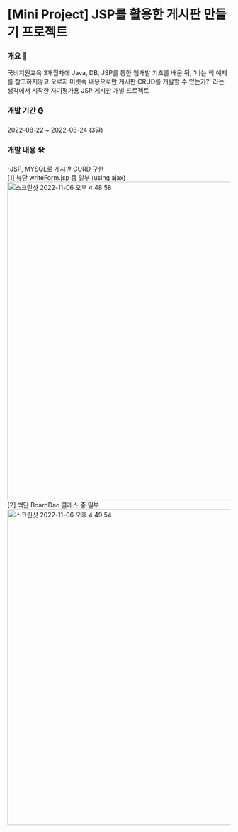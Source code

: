 # [Mini Project] JSP를 활용한 게시판 만들기 프로젝트<br/>

<h3>개요 📌</h3>
국비지원교육 3개월차에 Java, DB, JSP를 통한 웹개발 기초를 배운 뒤, '나는 책 예제를 참고하지않고 오로지 머릿속 내용으로만 게시판 CRUD를 개발할 수 있는가?' 라는 생각에서 시작한 자기평가용 JSP 게시판 개발 프로젝트<br/> 

<h3>개발 기간 ⌚️</h3>
2022-08-22 ~ 2022-08-24 (3일)<br/>

<h3>개발 내용 🛠</h3>
-JSP, MYSQL로 게시판 CURD 구현 <br>
[1] 뷰단 writeForm.jsp 중 일부 (using ajax)<br>
<img width="719" alt="스크린샷 2022-11-06 오후 4 48 58" src="https://user-images.githubusercontent.com/102308415/200159960-2cc0dd4e-a505-49ce-8625-094809a3ed8e.png">
<br>
[2] 백단 BoardDao 클래스 중 일부<br>
<img width="713" alt="스크린샷 2022-11-06 오후 4 49 54" src="https://user-images.githubusercontent.com/102308415/200160243-8ebb2129-17b1-4dd2-bd1a-a4df08941e34.png">
